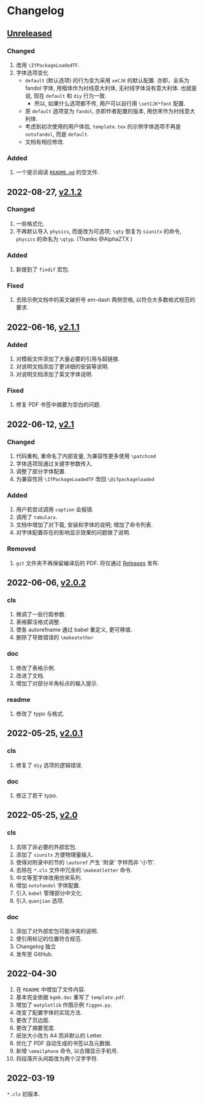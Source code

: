# Changelog

## [Unreleased]

### Changed

1. 改用 `\IfPackageLoadedTF`.
2. 字体选项变化
   + `default` (默认选项) 的行为变为采用 `xeCJK` 的默认配置. 亦即，全系为 fandol 字体, 用楷体作为衬线意大利体, 无衬线字体没有意大利体. 也就是说, 现在 `default` 和 `diy` 行为一致.
     + 所以, 如果什么选项都不传, 用户可以自行用 `\setCJK*font` 配置.
   + 原 `default` 选项变为 `fandol`, 亦即作者配置的版本, 用仿宋作为衬线意大利体.
   + 考虑到初次使用的用户体验, `template.tex` 的示例字体选项不再是 `notofandol`, 而是 `default`.
   + 文档有相应修改.

### Added

1. 一个提示阅读 [`README.md`](README.md) 的空文件.

## 2022-08-27, [v2.1.2]

### Changed

1. 一些格式化.
2. 不再默认导入 `physics`, 而是改为可选项; `\qty` 恢复为 `siunitx` 的命令, `physics` 的命名为 `\qtyp`. (Thanks @AlphaZTX )

### Added

1. 新提到了 `fixdif` 宏包.

### Fixed

1. 去除示例文档中的英文破折号 em-dash 两侧空格, 以符合大多数格式规范的要求.

## 2022-06-16, [v2.1.1]

### Added

1. 对模板文件添加了大量必要的引用与超链接.
2. 对说明文档添加了更详细的安装等说明.
2. 对说明文档添加了英文字体说明.

### Fixed

1. 修复 PDF 书签中摘要为空白的问题.

## 2022-06-12, [v2.1]

### Changed

1. 代码重构, 重命名了内部变量, 为兼容性更多使用 `\patchcmd`
2. 字体选项现通过关键字参数传入.
3. 调整了部分字体配置.
4. 为兼容性将 `\IfPackageLoadedTF` 改回 `\@ifpackageloaded`

### Added

1. 用户若尝试调用 `caption` 会报错.
2. 调用了 `tabularx`.
3. 文档中增加了对下载, 安装和字体的说明; 增加了命令列表.
4. 对字体配置存在的影响显示效果的问题做了说明.

### Removed

1. `git` 文件夹不再保留编译后的 PDF. 将仅通过 [Releases](https://github.com/CastleStar14654/PKUMpLtX/releases) 发布.

## 2022-06-06, [v2.0.2]

### cls

1. 微调了一些行距参数.
2. 表格脚注格式调整.
3. 使各 autorefname 通过 babel 重定义, 更可移值.
4. 删除了导致错误的 `\makeatother`

### doc

1. 修改了表格示例.
2. 改进了文档.
3. 增加了对部分半角标点的输入提示.

### readme

1. 修改了 typo 与格式.

## 2022-05-25, [v2.0.1]

### cls

1. 修复了 `diy` 选项的逻辑错误.

### doc

1. 修正了若干 typo.

## 2022-05-25, [v2.0]

### cls
1. 去除了非必要的外部宏包.
2. 添加了 `siunitx` 方便物理量输入.
3. 使得对附录中的节的 `\autoref` 产生 '附录' 字样而非 '小节'.
4. 去除在 `*.cls` 文件中冗余的 `\makeatletter` 命令.
5. 中文等宽字体改用仿宋系列.
6. 增加 `notofandol` 字体配置.
7. 引入 `babel` 管理部分中文化.
8. 引入 `quanjiao` 选项.

### doc
1. 添加了对外部宏包可能冲突的说明.
2. 使引用标记的位置符合规范.
3. Changelog 独立
4. 发布至 GitHub.

## 2022-04-30

1. 在 `README` 中增加了文件内容.
2. 基本完全依据 `bgmb.doc` 重写了 `template.pdf`.
3. 增加了 `matplotlib` 作图示例 `figgen.py`.
4. 改变了配置字体的实现方法.
5. 更改了页边距.
6. 更改了摘要宽度.
7. 纸张大小改为 A4 而非默认的 Letter.
8. 优化了 PDF 自动生成的书签以及元数据.
9. 新增 `\emailphone` 命令, 以合理显示手机号.
10. 将段落开头间距改为两个汉字字符.

## 2022-03-19

`*.cls` 初版本.

[Unreleased]: https://github.com/CastleStar14654/PKUMpLtX/compare/v2.1.2...HEAD
[v2.1.2]:     https://github.com/CastleStar14654/PKUMpLtX/compare/v2.1.1...v2.1.2
[v2.1.1]:     https://github.com/CastleStar14654/PKUMpLtX/compare/v2.1...v2.1.1
[v2.1]:     https://github.com/CastleStar14654/PKUMpLtX/compare/v2.0.2...v2.1
[v2.0.2]:     https://github.com/CastleStar14654/PKUMpLtX/compare/v2.0.1...v2.0.2
[v2.0.1]:     https://github.com/CastleStar14654/PKUMpLtX/compare/v.2.0...v2.0.1
[v2.0]:       https://github.com/CastleStar14654/PKUMpLtX/releases/tag/v.2.0
